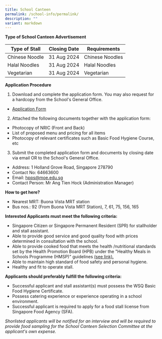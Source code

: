 ```yaml
---
title: School Canteen
permalink: /school-info/permalink/
description: ""
variant: markdown
---
```

**Type of School Canteen Advertisement**

|Type of Stall  | Closing Date | Requirements|
| -------- | -------- | -------- |
|Chinese Noodle     | 31 Aug 2024     | Chinese Noodles    | 
Halal Noodles    |31 Aug 2024| Halal Noodles
Vegetarian    |31 Aug 2024| Vegetarian

**Application Procedure**
1. Download and complete the application form. You may also request for a hardcopy from the School's General Office. 

* [Application Form](/files/application%20form_canteen.pdf)

2. Attached the following documents together with the application form:
*  Photocopy of NRIC (Front and Back)
*  List of proposed menu and pricing for all items
*  Photocopy of relevant certificates such as Basic Food Hygiene Course, etc

3. Submit the completed application form and documents by closing date via email OR to the School's General Office.
* Address: 1 Holland Grove Road, Singapore 278790
* Contact No: 64663600
* Email: hpps@moe.edu.sg
* Contact Person: Mr Ang Tien Hock (Administration Manager)

**How to get here?**
* Nearest MRT: Buona Vista MRT station 
* Bus nos.: 92 (From Buona Vista MRT Station), 7, 61, 75, 156, 165

**Interested Applicants must meet the following criteria:**
* Singapore Citizen or Singapore Permanent Resident (SPR) for stallholder and stall assistant.
* Able to provide good service and good quality food with prices determined in consultation with the school.
* Able to provide cooked food that meets the health /nutritional standards set by the Health Promotion Board (HPB) under the "Healthy Meals in Schools Programme (HMSP)" guidelines [(see link).](https://www.hpb.gov.sg/schools/school-programmes/healthy-meals-in-schools-programme)
* Able to maintain high standard of food safety and personal hygiene.
* Healthy and fit to operate stall.

**Applicants should preferably fulfill the following criteria:**
* Successful applicant and stall assistant(s) must possess the WSQ Basic Food Hygiene Certificate.
* Possess catering experience or experience operating in a school environment.
* Successful applicant is required to apply for a food stall license from Singapore Food Agency (SFA).

*Shorlisted applicants will be notified for an interview and will be required to provide food sampling for the School Canteen Selection Committee at the applicant's own expense.*
